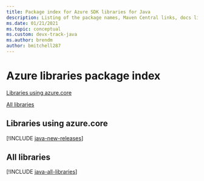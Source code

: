 ```yaml
---
title: Package index for Azure SDK libraries for Java
description: Listing of the package names, Maven Central links, docs links, and source code links for all libraries in the Azure SDK for Java.
ms.date: 01/21/2021
ms.topic: conceptual
ms.custom: devx-track-java
ms.author: brendm
author: bmitchell287
---
```


# Azure libraries package index

[Libraries using azure.core](#libraries-using-azurecore)

[All libraries](#all-libraries)

## Libraries using azure.core

[!INCLUDE [java-new-releases](../includes/java-new.md)]

## All libraries

[!INCLUDE [java-all-libraries](../includes/java-all.md)]
